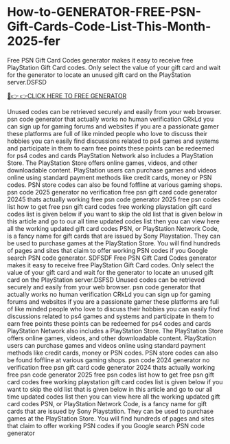 # How-to-GENERATOR-FREE-PSN-Gift-Cards-Code-List-This-Month-2025-fer

Free PSN Gift Card Codes generator makes it easy to receive free PlayStation Gift Card codes. Only select the value of your gift card and wait for the generator to locate an unused gift card on the PlayStation server.DSFSD

[🔴👉 👉CLICK HERE TO FREE GENERATOR](https://offertake.xyz/psngift/)

Unused codes can be retrieved securely and easily from your web browser. psn code generator that actually works no human verification CRkLd you can sign up for gaming forums and websites if you are a passionate gamer these platforms are full of like minded people who love to discuss their hobbies you can easily find discussions related to ps4 games and systems and participate in them to earn
free points these points can be redeemed for ps4 codes and cards PlayStation Network also includes a PlayStation Store. The PlayStation Store offers online games, videos, and other downloadable content. PlayStation users can purchase games and videos online using standard payment methods like credit cards, money or PSN codes. PSN store codes can also be found foffline at various gaming shops. psn code 2025
generator no verification free psn gift card code generator 20245 thats actually working free psn code generator 2025 free psn codes list how to get free psn gift card codes free working playstation gift card codes list is given below if you want to skip the old list that is given below in this article and go to our all time updated codes list then you can view here all the working updated gift card codes PSN, or PlayStation Network Code, is a fancy name for gift cards that are issued by Sony Playstation. They can be used to purchase games at the PlayStation Store. You will find hundreds of pages and sites that claim to offer working PSN codes if you Google search PSN code generator. SDFSDF
Free PSN Gift Card Codes generator makes it easy to receive free PlayStation Gift Card codes. Only select the value of your gift card and wait for the generator to locate an unused gift card on the PlayStation server.DSFSD
Unused codes can be retrieved securely and easily from your web browser. psn code generator that actually works no human verification CRkLd you can sign up for gaming forums and websites if you are a passionate gamer these platforms are
full of like minded people who love to discuss their hobbies you can easily find discussions related to ps4 games and systems and participate in them to earn free points these points can be redeemed for ps4 codes and cards PlayStation Network also includes a PlayStation Store. The PlayStation Store offers online games, videos, and other downloadable content. PlayStation users can purchase games and videos online using standard payment methods like credit cards, money or PSN codes. PSN store codes can also be found foffline at various gaming shops.
psn code 2024 generator no verification free psn gift card code generator 2024 thats actually working free psn code generator 2025 free psn codes list how to get free psn gift card codes free working playstation gift card codes list is given below if you want to skip the old list that is given below in this article and go to our all time updated codes list then you can view here all the
working updated gift card codes PSN, or PlayStation Network Code, is a fancy name for gift cards that are issued by Sony Playstation. They can be used to purchase games at the PlayStation Store. You will find hundreds of pages and sites that claim to offer working PSN codes if you Google search PSN code generator
